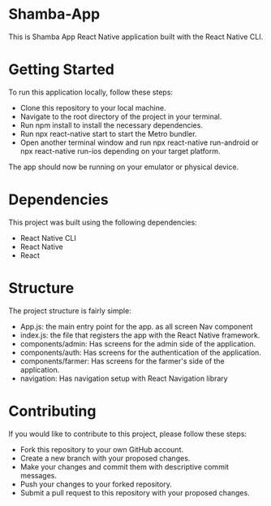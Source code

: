 # Shamba-App
This is Shamba App React Native application built with the React Native CLI.

# Getting Started
To run this application locally, follow these steps:

* Clone this repository to your local machine.
* Navigate to the root directory of the project in your terminal.
* Run npm install to install the necessary dependencies.
* Run npx react-native start to start the Metro bundler.
* Open another terminal window and run npx react-native run-android or npx react-native run-ios depending on your target platform.

The app should now be running on your emulator or physical device.

# Dependencies

This project was built using the following dependencies:

* React Native CLI
* React Native
* React

# Structure

The project structure is fairly simple:

* App.js: the main entry point for the app. as all screen Nav component
* index.js: the file that registers the app with the React Native framework.
* components/admin: Has screens for the admin side of the application.
* components/auth: Has screens for the authentication of the application.
* components/farmer: Has screens for the farmer's side of the application.
* navigation: Has navigation setup with React Navigation library

# Contributing

If you would like to contribute to this project, please follow these steps:

* Fork this repository to your own GitHub account.
* Create a new branch with your proposed changes.
* Make your changes and commit them with descriptive commit messages.
* Push your changes to your forked repository.
* Submit a pull request to this repository with your proposed changes.
